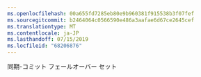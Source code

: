 ```yaml
---
ms.openlocfilehash: 00a655fd7285eb80e9b960381f915538b3f07fef
ms.sourcegitcommit: b2464064c0566590e486a3aafae6d67ce2645cef
ms.translationtype: MT
ms.contentlocale: ja-JP
ms.lasthandoff: 07/15/2019
ms.locfileid: "68206876"
---
```

同期\-コミット フェールオーバー セット
